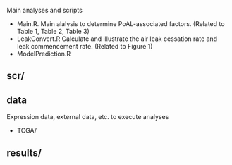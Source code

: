 Main analyses and scripts

- Main.R.
  Main alalysis to determine PoAL-associated factors. (Related to Table 1, Table 2, Table 3)
- LeakConvert.R
  Calculate and illustrate the air leak cessation rate and leak commencement rate. (Related to Figure 1)
- ModelPrediction.R
     
## scr/

## data
Expression data, external data, etc. to execute analyses
- TCGA/

## results/
